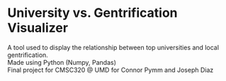 # University vs. Gentrification Visualizer
A tool used to display the relationship between top universities and local gentrification.  
Made using Python (Numpy, Pandas)  
Final project for CMSC320 @ UMD for Connor Pymm and Joseph Diaz
